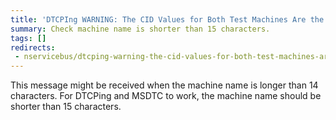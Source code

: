 ```yaml
---
title: 'DTCPIng WARNING: The CID Values for Both Test Machines Are the Same'
summary: Check machine name is shorter than 15 characters.
tags: []
redirects:
 - nservicebus/dtcping-warning-the-cid-values-for-both-test-machines-are-the-same
---
```


This message might be received when the machine name is longer than 14 characters. For DTCPing and MSDTC to work, the machine name should be shorter than 15 characters.
